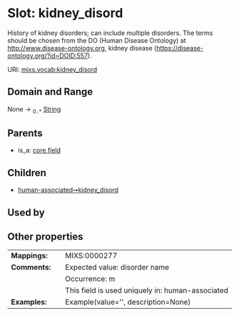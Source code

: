 
# Slot: kidney_disord


History of kidney disorders; can include multiple disorders. The terms should be chosen from the DO (Human Disease Ontology) at http://www.disease-ontology.org, kidney disease (https://disease-ontology.org/?id=DOID:557).

URI: [mixs.vocab:kidney_disord](https://w3id.org/mixs/vocab/kidney_disord)


## Domain and Range

None &#8594;  <sub>0..\*</sub> [String](types/String.md)

## Parents

 *  is_a: [core field](core_field.md)

## Children

 *  [human-associated➞kidney_disord](human_associated_kidney_disord.md)

## Used by


## Other properties

|  |  |  |
| --- | --- | --- |
| **Mappings:** | | MIXS:0000277 |
| **Comments:** | | Expected value: disorder name |
|  | | Occurrence: m |
|  | | This field is used uniquely in: human-associated |
| **Examples:** | | Example(value='', description=None) |

